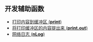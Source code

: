 ## 开发辅助函数

- [打印内容到缓冲区 \(**print**\)](print.md)
- [将打印缓冲区的内容提出来 \(**print\.out**\)](print.out.md)
- [网络日志 \(**nLog**\)](nLog.md)
